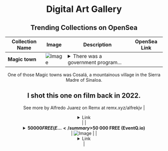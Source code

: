 <div align="center">

# Digital Art Gallery

## Trending Collections on OpenSea

| Collection Name                       | Image                                                                                     | Description                       | OpenSea Link                                                                                          |
|---------------------------------------|-------------------------------------------------------------------------------------------|-----------------------------------|--------------------------------------------------------------------------------------------------------|
| **Magic town** | ![Image](https://i.seadn.io/s/raw/files/9356be46b750b767f8bbf70031e1b63f.jpg?w=500&auto=format?w=200&auto=format) | <details><summary>There was a government program...</summary>There was a government program in Mexico that chose a few thousand little colorful towns around the country as “magic towns”, they provided funds and support to turn them into something worth receiving tourism.

One of those Magic towns was Cosalá, a mountainous village in the Sierra Madre of Sinaloa.

I shot this one on film back in 2022.
--
See more by Alfredo Juarez on Remx at remx.xyz/alfrekjv</details> | <details><summary>Link</summary>[Magic town](https://opensea.io/collection/magic-town-5)</details> |
| **<details><summary>$50 000 FREE (E...</summary>$50 000 FREE (EventQ.io)</details>** | ![Image](https://i.seadn.io/s/raw/files/88f2d483983646933d9671c91dd81780.jpg?w=500&auto=format?w=200&auto=format) |  | <details><summary>Link</summary>[$50 000 FREE (EventQ.io)](https://opensea.io/collection/50-000-free-eventq-io-202)</details> |
| **Anime** | ![Image](https://i.seadn.io/s/raw/files/6acdcdb39d36ade24a36ee355561b57b.jpg?w=500&auto=format?w=200&auto=format) | <details><summary>She knew now she was normal an...</summary>She knew now she was normal and not insane, but knowing this is not enough. She needed to hear she was normal and not insane, which she had now heard - and what a man to hear it from!</details> | <details><summary>Link</summary>[Anime](https://opensea.io/collection/anime-1024)</details> |
| **<details><summary>$50 000 FREE (E...</summary>$50 000 FREE (EventQ.io)</details>** | ![Image](https://i.seadn.io/s/raw/files/88f2d483983646933d9671c91dd81780.jpg?w=500&auto=format?w=200&auto=format) |  | <details><summary>Link</summary>[$50 000 FREE (EventQ.io)](https://opensea.io/collection/50-000-free-eventq-io-201)</details> |

</div>